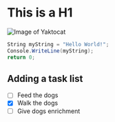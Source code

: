 # This is a H1
![Image of Yaktocat](https://octodex.github.com/images/yaktocat.png)

``` C#
String myString = "Hello World!";
Console.WriteLine(myString);
return 0;
```


## Adding a task list
- [ ] Feed the dogs
- [x] Walk the dogs
- [ ] Give dogs enrichment
